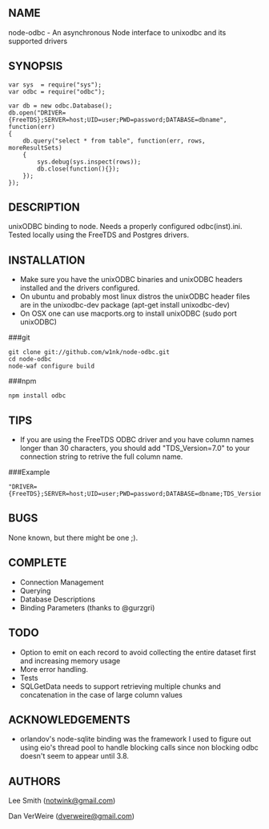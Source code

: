 NAME
----

node-odbc - An asynchronous Node interface to unixodbc and its supported drivers

SYNOPSIS
--------

	var sys  = require("sys");
	var odbc = require("odbc");

	var db = new odbc.Database();
	db.open("DRIVER={FreeTDS};SERVER=host;UID=user;PWD=password;DATABASE=dbname", function(err)
	{
		db.query("select * from table", function(err, rows, moreResultSets)
		{
			sys.debug(sys.inspect(rows));
			db.close(function(){});
		});
	});


DESCRIPTION
-----------

unixODBC binding to node. Needs a properly configured odbc(inst).ini.  Tested locally using the FreeTDS and Postgres drivers.


INSTALLATION
------------

- Make sure you have the unixODBC binaries and unixODBC headers installed and the drivers configured.
 - On ubuntu and probably most linux distros the unixODBC header files are in the unixodbc-dev package (apt-get install unixodbc-dev)
 - On OSX one can use macports.org to install unixODBC (sudo port unixODBC)

###git

	git clone git://github.com/w1nk/node-odbc.git
	cd node-odbc
	node-waf configure build

###npm

	npm install odbc


TIPS
----

- If you are using the FreeTDS ODBC driver and you have column names longer than 30 characters, you should add "TDS_Version=7.0" to your connection string to retrive the full column name.

###Example

	"DRIVER={FreeTDS};SERVER=host;UID=user;PWD=password;DATABASE=dbname;TDS_Version=7.0"


BUGS
----

None known, but there might be one ;).

COMPLETE
--------

- Connection Management
- Querying
- Database Descriptions
- Binding Parameters (thanks to @gurzgri)

TODO
----

- Option to emit on each record to avoid collecting the entire dataset first and increasing memory usage
- More error handling.
- Tests
- SQLGetData needs to support retrieving multiple chunks and concatenation in the case of large	column values

ACKNOWLEDGEMENTS
----------------

- orlandov's node-sqlite binding was the framework I used to figure out using eio's thread pool to handle blocking calls since non blocking odbc doesn't seem to appear until 3.8.

AUTHORS
------

Lee Smith (notwink@gmail.com)

Dan VerWeire (dverweire@gmail.com)
